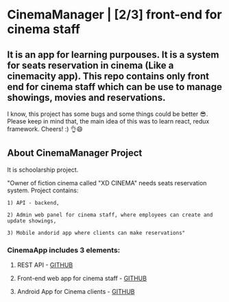 # CinemaManager | [2/3] front-end for cinema staff

## It is an app for learning purpouses. It is a system for seats reservation in cinema (Like a cinemacity app). This repo contains only front end for cinema staff which can be use to manage showings, movies and reservations.

I know, this project has some bugs and some things could be better 😎. Please keep in mind that, the main idea of this was to learn react, redux framework. Cheers! :) 👌😄

## About CinemaManager Project

It is schoolarship project.

"Owner of fiction cinema called "XD CINEMA" needs seats reservation system.
Project contains:

    1) API - backend,

    2) Admin web panel for cinema staff, where employees can create and update showings,

    3) Mobile andorid app where clients can make reservations"

### CinemaApp includes 3 elements:
1) REST API - [GITHUB](https://github.com/krzychna33/CinemaManager_API)

2) Front-end web app for cinema staff - [GITHUB](https://github.com/krzychna33/CinemaManager_staffWebApp)

3) Android App for Cinema clients - [GITHUB](https://github.com/krzychna33/CinemaManager_AndroidClientApp)